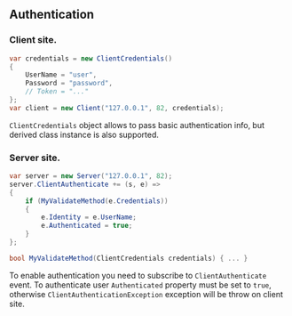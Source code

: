 ## Authentication

### Client site.
```csharp
var credentials = new ClientCredentials()
{
    UserName = "user",
    Password = "password",
    // Token = "..."
};
var client = new Client("127.0.0.1", 82, credentials);
```

`ClientCredentials` object allows to pass basic authentication info, but derived class instance is also supported.

### Server site.
```csharp
var server = new Server("127.0.0.1", 82);
server.ClientAuthenticate += (s, e) =>
{
    if (MyValidateMethod(e.Credentials))
    {
        e.Identity = e.UserName;
        e.Authenticated = true;
    }
};

bool MyValidateMethod(ClientCredentials credentials) { ... }
```

To enable authentication you need to subscribe to `ClientAuthenticate` event. To authenticate user `Authenticated` property must be set to `true`, otherwise `ClientAuthenticationException` exception will be throw on client site.
